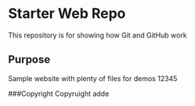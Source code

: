 # Starter Web Repo

This repository is for showing how Git and GitHub work

## Purpose

Sample website with plenty of files for demos 12345

###Copyright
Copyruight adde